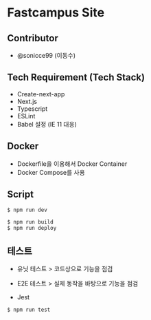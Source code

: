 # Fastcampus Site

## Contributor

- @sonicce99 (이동수)

## Tech Requirement (Tech Stack)

- Create-next-app
- Next.js
- Typescript
- ESLint
- Babel 설정 (IE 11 대응)

## Docker

- Dockerfile을 이용해서 Docker Container
- Docker Compose를 사용

## Script

```
$ npm run dev
```

```
$ npm run build
$ npm run deploy
```

## 테스트

- 유닛 테스트 > 코드상으로 기능을 점검
- E2E 테스트 > 실제 동작을 바탕으로 기능을 점검

- Jest

```
$ npm run test
```

